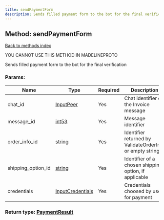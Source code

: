 ```yaml
---
title: sendPaymentForm
description: Sends filled payment form to the bot for the final verification
---
```

## Method: sendPaymentForm  
[Back to methods index](index.md)


YOU CANNOT USE THIS METHOD IN MADELINEPROTO


Sends filled payment form to the bot for the final verification

### Params:

| Name     |    Type       | Required | Description |
|----------|---------------|----------|-------------|
|chat\_id|[InputPeer](../types/InputPeer.md) | Yes|Chat identifier of the Invoice message|
|message\_id|[int53](../types/int53.md) | Yes|Message identifier|
|order\_info\_id|[string](../types/string.md) | Yes|Identifier returned by ValidateOrderInfo or empty string|
|shipping\_option\_id|[string](../types/string.md) | Yes|Identifier of a chosen shipping option, if applicable|
|credentials|[InputCredentials](../types/InputCredentials.md) | Yes|Credentials choosed by user for payment|


### Return type: [PaymentResult](../types/PaymentResult.md)

